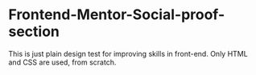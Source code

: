 # Frontend-Mentor-Social-proof-section
This is just plain design test for improving skills in front-end. Only HTML and CSS are used, from scratch.
